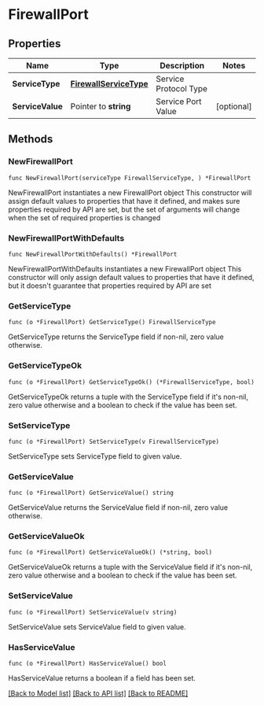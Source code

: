 # FirewallPort

## Properties

Name | Type | Description | Notes
------------ | ------------- | ------------- | -------------
**ServiceType** | [**FirewallServiceType**](FirewallServiceType.md) | Service Protocol Type | 
**ServiceValue** | Pointer to **string** | Service Port Value | [optional] 

## Methods

### NewFirewallPort

`func NewFirewallPort(serviceType FirewallServiceType, ) *FirewallPort`

NewFirewallPort instantiates a new FirewallPort object
This constructor will assign default values to properties that have it defined,
and makes sure properties required by API are set, but the set of arguments
will change when the set of required properties is changed

### NewFirewallPortWithDefaults

`func NewFirewallPortWithDefaults() *FirewallPort`

NewFirewallPortWithDefaults instantiates a new FirewallPort object
This constructor will only assign default values to properties that have it defined,
but it doesn't guarantee that properties required by API are set

### GetServiceType

`func (o *FirewallPort) GetServiceType() FirewallServiceType`

GetServiceType returns the ServiceType field if non-nil, zero value otherwise.

### GetServiceTypeOk

`func (o *FirewallPort) GetServiceTypeOk() (*FirewallServiceType, bool)`

GetServiceTypeOk returns a tuple with the ServiceType field if it's non-nil, zero value otherwise
and a boolean to check if the value has been set.

### SetServiceType

`func (o *FirewallPort) SetServiceType(v FirewallServiceType)`

SetServiceType sets ServiceType field to given value.


### GetServiceValue

`func (o *FirewallPort) GetServiceValue() string`

GetServiceValue returns the ServiceValue field if non-nil, zero value otherwise.

### GetServiceValueOk

`func (o *FirewallPort) GetServiceValueOk() (*string, bool)`

GetServiceValueOk returns a tuple with the ServiceValue field if it's non-nil, zero value otherwise
and a boolean to check if the value has been set.

### SetServiceValue

`func (o *FirewallPort) SetServiceValue(v string)`

SetServiceValue sets ServiceValue field to given value.

### HasServiceValue

`func (o *FirewallPort) HasServiceValue() bool`

HasServiceValue returns a boolean if a field has been set.


[[Back to Model list]](../README.md#documentation-for-models) [[Back to API list]](../README.md#documentation-for-api-endpoints) [[Back to README]](../README.md)


